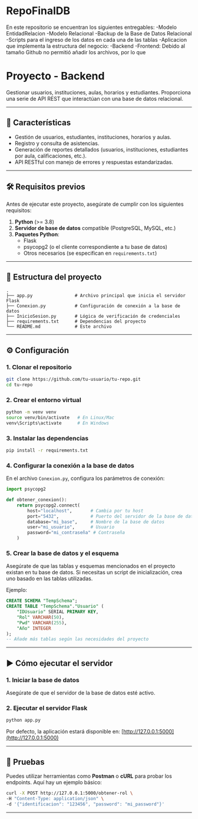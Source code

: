 # RepoFinalDB

En este repositorio se encuentran los siguientes entregables:
-Modelo EntidadRelacion
-Modelo Relacional
-Backup de la Base de Datos Relacional
-Scripts para el ingreso de los datos en cada una de las tablas
-Aplicacion que implementa la estructura del negocio:
    -Backend
    -Frontend: Debido al tamaño Github no permitió añadir los archivos,
    por lo que


# Proyecto - Backend

Gestionar usuarios, instituciones, aulas, horarios y estudiantes. Proporciona una serie de API REST que interactúan con una base de datos relacional.

---

## 🚀 Características

- Gestión de usuarios, estudiantes, instituciones, horarios y aulas.
- Registro y consulta de asistencias.
- Generación de reportes detallados (usuarios, instituciones, estudiantes por aula, calificaciones, etc.).
- API RESTful con manejo de errores y respuestas estandarizadas.

---

## 🛠 Requisitos previos

Antes de ejecutar este proyecto, asegúrate de cumplir con los siguientes requisitos:

1. **Python** (>= 3.8)
2. **Servidor de base de datos** compatible (PostgreSQL, MySQL, etc.)
3. **Paquetes Python**:
   - Flask
   - psycopg2 (o el cliente correspondiente a tu base de datos)
   - Otros necesarios (se especifican en `requirements.txt`)

---

## 📂 Estructura del proyecto

```
.
├── app.py                # Archivo principal que inicia el servidor Flask
├── Conexion.py           # Configuración de conexión a la base de datos
├── InicioSesion.py       # Lógica de verificación de credenciales
├── requirements.txt      # Dependencias del proyecto
└── README.md             # Este archivo
```

---

## ⚙ Configuración

### 1. Clonar el repositorio

```bash
git clone https://github.com/tu-usuario/tu-repo.git
cd tu-repo
```

### 2. Crear el entorno virtual

```bash
python -m venv venv
source venv/bin/activate   # En Linux/Mac
venv\Scripts\activate      # En Windows
```

### 3. Instalar las dependencias

```bash
pip install -r requirements.txt
```

### 4. Configurar la conexión a la base de datos

En el archivo `Conexion.py`, configura los parámetros de conexión:

```python
import psycopg2

def obtener_conexion():
    return psycopg2.connect(
        host="localhost",       # Cambia por tu host
        port="5432",            # Puerto del servidor de la base de datos
        database="mi_base",     # Nombre de la base de datos
        user="mi_usuario",      # Usuario
        password="mi_contraseña" # Contraseña
    )
```

### 5. Crear la base de datos y el esquema

Asegúrate de que las tablas y esquemas mencionados en el proyecto existan en tu base de datos. Si necesitas un script de inicialización, crea uno basado en las tablas utilizadas.

Ejemplo:
```sql
CREATE SCHEMA "TempSchema";
CREATE TABLE "TempSchema"."Usuario" (
    "IDUsuario" SERIAL PRIMARY KEY,
    "Rol" VARCHAR(50),
    "Pwd" VARCHAR(255),
    "Año" INTEGER
);
-- Añade más tablas según las necesidades del proyecto
```

---

## ▶ Cómo ejecutar el servidor

### 1. Iniciar la base de datos
Asegúrate de que el servidor de la base de datos esté activo.

### 2. Ejecutar el servidor Flask

```bash
python app.py
```

Por defecto, la aplicación estará disponible en: [http://127.0.0.1:5000](http://127.0.0.1:5000)

---

## 🧪 Pruebas

Puedes utilizar herramientas como **Postman** o **cURL** para probar los endpoints. Aquí hay un ejemplo básico:

```bash
curl -X POST http://127.0.0.1:5000/obtener-rol \
-H "Content-Type: application/json" \
-d '{"identificacion": "123456", "password": "mi_password"}'
```

---

